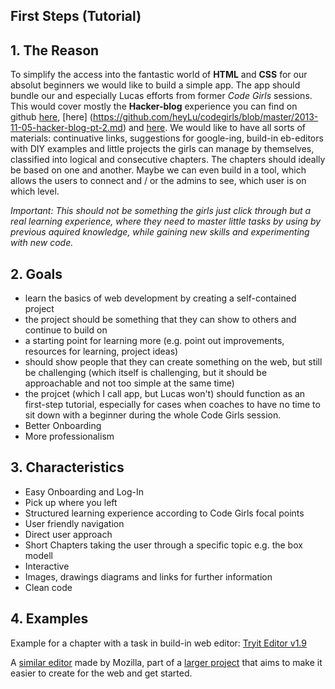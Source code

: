 ## First Steps (Tutorial)

## 1. The Reason
To simplify the access into the fantastic world of __HTML__ and __CSS__ for our absolut beginners we would like to build a simple app. The app should bundle our and especially Lucas efforts from former _Code Girls_ sessions. This would cover mostly the __Hacker-blog__ experience you can find on github [here](https://github.com/heyLu/codegirls/blob/master/2013-10-22-hacker-blog-pt-1.md), [here] (https://github.com/heyLu/codegirls/blob/master/2013-11-05-hacker-blog-pt-2.md) and [here](https://github.com/heyLu/codegirls/commit/c87a583312712b8f9dfb6baa7b154fc49439c222). We would like to have all sorts of materials: continuative links, suggestions for google-ing, build-in eb-editors with DIY examples and little projects the girls can manage by themselves, classified into logical and consecutive chapters. The chapters should ideally be based on one and another. 
Maybe we can even build in a tool, which allows the users to connect and / or the admins to see, which user is on which level. 

_Important: This should not be something the girls just click through but a real learning experience, where they need to master little tasks by using by previous aquired knowledge, while gaining new skills and experimenting with new code._

## 2. Goals

* learn the basics of web development by creating a self-contained
    project
* the project should be something that they can show to others and
    continue to build on
* a starting point for learning more (e.g. point out improvements,
    resources for learning, project ideas)
* should show people that they can create something on the web, but
    still be challenging (which itself is challenging, but it should be
    approachable and not too simple at the same time)
* the projcet (which I call app, but Lucas won't) should function as an first-step tutorial, especially for cases when coaches to have no time to sit down with a beginner during the whole Code Girls session.
* Better Onboarding 
* More professionalism

## 3. Characteristics
* Easy Onboarding and Log-In
* Pick up where you left
* Structured learning experience according to Code Girls focal points
* User friendly navigation
* Direct user approach
* Short Chapters taking the user through a specific topic e.g. the box modell
* Interactive
* Images, drawings diagrams and links for further information
* Clean code

## 4. Examples

Example for a chapter with a task in build-in web editor: [Tryit Editor v1.9](http://www.w3schools.com/cssref/tryit.asp?filename=trycss3_keyframes)

A [similar editor](https://thimble.webmaker.org/) made by Mozilla, part of a [larger project](https://webmaker.org/)
that aims to make it easier to create for the web and get started.
